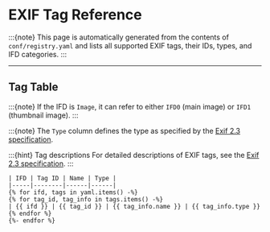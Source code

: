 # EXIF Tag Reference

:::{note}
This page is automatically generated from the contents of `conf/registry.yaml` and lists all supported EXIF tags, their IDs, types, and IFD categories.
:::

---

## Tag Table

:::{note}
If the IFD is `Image`, it can refer to either `IFD0` (main image) or `IFD1` (thumbnail image).
:::

:::{note}
The `Type` column defines the type as specified by the [Exif 2.3 specification](https://www.cipa.jp/std/documents/e/DC-008-2012_E.pdf#page=30).

:::{hint} Tag descriptions
For detailed descriptions of EXIF tags, see the [Exif 2.3 specification](https://www.cipa.jp/std/documents/e/DC-008-2012_E.pdf#page=33).
:::

```{jinja} tag_reference
| IFD | Tag ID | Name | Type |
|-----|--------|------|------|
{% for ifd, tags in yaml.items() -%}
{% for tag_id, tag_info in tags.items() -%}
| {{ ifd }} | {{ tag_id }} | {{ tag_info.name }} | {{ tag_info.type }}
{% endfor %}
{%- endfor %}
```
